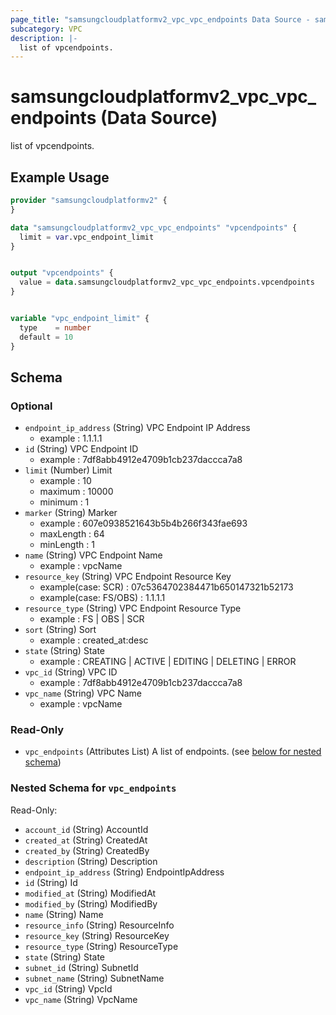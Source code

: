 ```yaml
---
page_title: "samsungcloudplatformv2_vpc_vpc_endpoints Data Source - samsungcloudplatformv2"
subcategory: VPC
description: |-
  list of vpcendpoints.
---
```


# samsungcloudplatformv2_vpc_vpc_endpoints (Data Source)

list of vpcendpoints.

## Example Usage

```terraform
provider "samsungcloudplatformv2" {
}

data "samsungcloudplatformv2_vpc_vpc_endpoints" "vpcendpoints" {
  limit = var.vpc_endpoint_limit
}


output "vpcendpoints" {
  value = data.samsungcloudplatformv2_vpc_vpc_endpoints.vpcendpoints
}


variable "vpc_endpoint_limit" {
  type    = number
  default = 10
}
```

<!-- schema generated by tfplugindocs -->
## Schema

### Optional

- `endpoint_ip_address` (String) VPC Endpoint IP Address 
  - example : 1.1.1.1
- `id` (String) VPC Endpoint ID 
  - example : 7df8abb4912e4709b1cb237daccca7a8
- `limit` (Number) Limit 
  - example : 10 
  - maximum : 10000 
  - minimum : 1
- `marker` (String) Marker 
  - example : 607e0938521643b5b4b266f343fae693 
  - maxLength : 64 
  - minLength : 1
- `name` (String) VPC Endpoint Name 
  - example : vpcName
- `resource_key` (String) VPC Endpoint Resource Key 
  - example(case: SCR) : 07c5364702384471b650147321b52173 
  - example(case: FS/OBS) : 1.1.1.1
- `resource_type` (String) VPC Endpoint Resource Type 
  - example : FS | OBS | SCR
- `sort` (String) Sort 
  - example : created_at:desc
- `state` (String) State 
  - example : CREATING | ACTIVE | EDITING | DELETING | ERROR
- `vpc_id` (String) VPC ID 
  - example : 7df8abb4912e4709b1cb237daccca7a8
- `vpc_name` (String) VPC Name 
  - example : vpcName

### Read-Only

- `vpc_endpoints` (Attributes List) A list of endpoints. (see [below for nested schema](#nestedatt--vpc_endpoints))

<a id="nestedatt--vpc_endpoints"></a>
### Nested Schema for `vpc_endpoints`

Read-Only:

- `account_id` (String) AccountId
- `created_at` (String) CreatedAt
- `created_by` (String) CreatedBy
- `description` (String) Description
- `endpoint_ip_address` (String) EndpointIpAddress
- `id` (String) Id
- `modified_at` (String) ModifiedAt
- `modified_by` (String) ModifiedBy
- `name` (String) Name
- `resource_info` (String) ResourceInfo
- `resource_key` (String) ResourceKey
- `resource_type` (String) ResourceType
- `state` (String) State
- `subnet_id` (String) SubnetId
- `subnet_name` (String) SubnetName
- `vpc_id` (String) VpcId
- `vpc_name` (String) VpcName